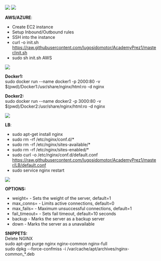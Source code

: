 ![ ](https://i.imgur.com/90OCHRf.png)
![ ](https://i.imgur.com/izvEmja.png)

**AWS/AZURE**:<br/>
- Create EC2 instance <br/>
- Setup Inbound/Outbound rules <br/>
- SSH into the instance <br/>
- curl -o init.sh https://raw.githubusercontent.com/lugosidomotor/AcademyPrez1/master/init.sh <br/>
- sudo sh init.sh AWS

![ ](https://i.imgur.com/Dha8hpP.png)

**Docker1:**<br/>
sudo docker run --name docker1 -p 2000:80 -v $(pwd)/Docker1:/usr/share/nginx/html:ro -d nginx

**Docker2:**<br/>
sudo docker run --name docker2 -p 3000:80 -v $(pwd)/Docker2:/usr/share/nginx/html:ro -d nginx

![ ](https://i.imgur.com/q0qqicG.png)

**LB**:<br/>
- sudo apt-get install nginx <br/>
- sudo rm -rf /etc/nginx/conf.d/* <br/>
- sudo rm -rf /etc/nginx/sites-available/* <br/>
- sudo rm -rf /etc/nginx/sites-enabled/* <br/>
- sudo curl -o /etc/nginx/conf.d/default.conf https://raw.githubusercontent.com/lugosidomotor/AcademyPrez1/master/LB/default.conf<br/>
- sudo service nginx restart

![ ](https://i.imgur.com/wZRtSxK.gif)

**OPTIONS:** <br/>
- weight=<number> - Sets the weight of the server, default=1 <br/>
- max_conns=<number> - Limits active connections, default=0 <br/>
- max_fails=<number> - Maximum unsuccessful connections, default=1 <br/>
- fail_timeout=<time> - Sets fail timeout, default=10 seconds <br/>
- backup - Marks the server as a backup server <br/>
- down - Marks the server as a unavailable <br/>

**SNIPPETS:** <br/>
Delete NGINX <br/>
sudo apt-get purge nginx nginx-common nginx-full <br/>
sudo dpkg --force-confmiss -i /var/cache/apt/archives/nginx-common_*.deb <br/>
